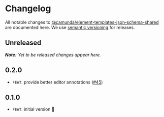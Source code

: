 # Changelog

All notable changes to [@camunda/element-templates-json-schema-shared](https://github.com/camunda/element-templates-json-schema/packages/element-templates-json-schema-shared) are documented here. We use [semantic versioning](http://semver.org/) for releases.

## Unreleased

___Note:__ Yet to be released changes appear here._

## 0.2.0

* `FEAT`: provide better editor annotations ([#45](https://github.com/camunda/element-templates-json-schema/pull/45)) 

## 0.1.0

* `FEAT`: initial version :tada:
